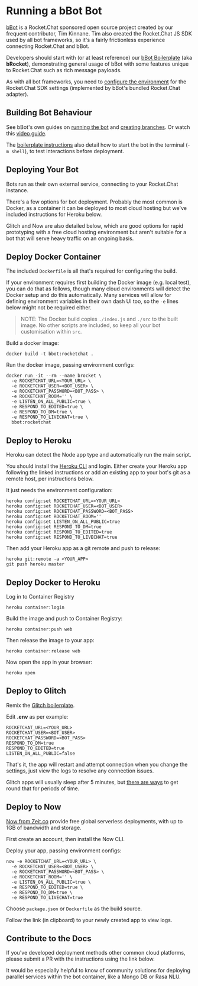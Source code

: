 # Running a bBot Bot

[bBot](http://bbot.chat) is a Rocket.Chat sponsored open source project created by our frequent contributor, Tim Kinnane. Tim also created the Rocket.Chat JS SDK used by all bot frameworks, so it's a fairly frictionless experience connecting Rocket.Chat and bBot.

Developers should start with \(or at least reference\) our [bBot Boilerplate](https://github.com/Amazebot/bbot-rocketchat-boilerplate) \(aka **bRocket**\), demonstrating general usage of bBot with some features unique to Rocket.Chat such as rich message payloads.

As with all bot frameworks, you need to [configure the environment](configure-bot-environment.md) for the Rocket.Chat SDK settings \(implemented by bBot's bundled Rocket.Chat adapter\).

## Building Bot Behaviour

See bBot's own guides on [running the bot](http://bbot.chat/docs/core) and [creating branches](http://bbot.chat/docs/path). Or watch this [video guide](https://www.youtube.com/watch?v=vhRVFBiwJEA).

The [boilerplate instructions](https://github.com/Amazebot/bbot-rocketchat-boilerplate) also detail how to start the bot in the terminal \(`-m shell`\), to test interactions before deployment.

## Deploying Your Bot

Bots run as their own external service, connecting to your Rocket.Chat instance.

There's a few options for bot deployment. Probably the most common is Docker, as a container it can be deployed to most cloud hosting but we've included instructions for Heroku below.

Glitch and Now are also detailed below, which are good options for rapid prototyping with a free cloud hosting environment but aren't suitable for a bot that will serve heavy traffic on an ongoing basis.

## Deploy Docker Container

The included `Dockerfile` is all that's required for configuring the build.

If your environment requires first building the Docker image \(e.g. local test\), you can do that as follows, though many cloud environments will detect the Docker setup and do this automatically. Many services will allow for defining environment variables in their own dash UI too, so the `-e` lines below might not be required either.

> NOTE: The Docker build copies `./index.js` and `./src` to the built image. No other scripts are included, so keep all your bot customisation within `src`.

Build a docker image:

```text
docker build -t bbot:rocketchat .
```

Run the docker image, passing environment configs:

```text
docker run -it --rm --name brocket \
  -e ROCKETCHAT_URL=<YOUR_URL> \
  -e ROCKETCHAT_USER=<BOT_USER> \
  -e ROCKETCHAT_PASSWORD=<BOT_PASS> \
  -e ROCKETCHAT_ROOM='' \
  -e LISTEN_ON_ALL_PUBLIC=true \
  -e RESPOND_TO_EDITED=true \
  -e RESPOND_TO_DM=true \
  -e RESPOND_TO_LIVECHAT=true \
  bbot:rocketchat
```

## Deploy to Heroku

Heroku can detect the Node app type and automatically run the main script.

You should install the [Heroku CLI](https://devcenter.heroku.com/articles/heroku-cli) and login. Either create your Heroku app following the linked instructions or add an existing app to your bot's git as a remote host, per instructions below.

It just needs the environment configuration:

```text
heroku config:set ROCKETCHAT_URL=<YOUR_URL>
heroku config:set ROCKETCHAT_USER=<BOT_USER>
heroku config:set ROCKETCHAT_PASSWORD=<BOT_PASS>
heroku config:set ROCKETCHAT_ROOM=''
heroku config:set LISTEN_ON_ALL_PUBLIC=true
heroku config:set RESPOND_TO_DM=true
heroku config:set RESPOND_TO_EDITED=true
heroku config:set RESPOND_TO_LIVECHAT=true
```

Then add your Heroku app as a git remote and push to release:

```text
heroku git:remote -a <YOUR_APP>
git push heroku master
```

## Deploy Docker to Heroku

Log in to Container Registry

```text
heroku container:login
```

Build the image and push to Container Registry:

```text
heroku container:push web
```

Then release the image to your app:

```text
heroku container:release web
```

Now open the app in your browser:

```text
heroku open
```

## Deploy to Glitch

Remix the [Glitch boilerplate](https://glitch.com/edit/#!/remix/bbot-rocketchat-boilerplate).

Edit **.env** as per example:

```text
ROCKETCHAT_URL=<YOUR_URL>
ROCKETCHAT_USER=<BOT_USER>
ROCKETCHAT_PASSWORD=<BOT_PASS>
RESPOND_TO_DM=true
RESPOND_TO_EDITED=true
LISTEN_ON_ALL_PUBLIC=false
```

That's it, the app will restart and attempt connection when you change the settings, just view the logs to resolve any connection issues.

Glitch apps will usually sleep after 5 minutes, but [there are ways](https://support.glitch.com/t/not-letting-the-app-go-down/2000/13) to get round that for periods of time.

## Deploy to Now

[Now from Zeit.co](https://zeit.co/now) provide free global serverless deployments, with up to 1GB of bandwidth and storage.

First create an account, then install the Now CLI.

Deploy your app, passing environment configs:

```text
now -e ROCKETCHAT_URL=<YOUR_URL> \
  -e ROCKETCHAT_USER=<BOT_USER> \
  -e ROCKETCHAT_PASSWORD=<BOT_PASS> \
  -e ROCKETCHAT_ROOM='' \
  -e LISTEN_ON_ALL_PUBLIC=true \
  -e RESPOND_TO_EDITED=true \
  -e RESPOND_TO_DM=true \
  -e RESPOND_TO_LIVECHAT=true
```

Choose `package.json` or `Dockerfile` as the build source.

Follow the link \(in clipboard\) to your newly created app to view logs.

## Contribute to the Docs

If you've developed deployment methods other common cloud platforms, please submit a PR with the instructions using the link below.

It would be especially helpful to know of community solutions for deploying parallel services within the bot container, like a Mongo DB or Rasa NLU.

